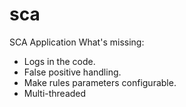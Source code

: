 # sca
SCA Application
What's missing:
  * Logs in the code.
  * False positive handling.
  * Make rules parameters configurable.
  * Multi-threaded
  
